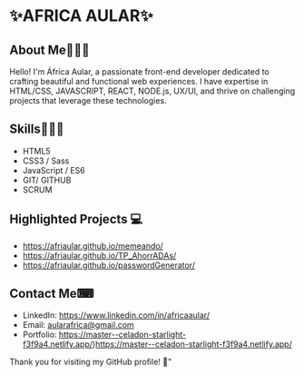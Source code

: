 # ✨AFRICA AULAR✨

## About Me🙋🏻‍♀️
Hello! I'm África Aular, a passionate front-end developer dedicated to crafting beautiful and functional web experiences. I have expertise in HTML/CSS, JAVASCRIPT, REACT, NODE.js, UX/UI, and thrive on challenging projects that leverage these technologies.

## Skills👩🏻‍💻
- HTML5
- CSS3 / Sass
- JavaScript / ES6
- GIT/ GITHUB
- SCRUM

## Highlighted Projects 💻
- https://afriaular.github.io/memeando/
- https://afriaular.github.io/TP_AhorrADAs/
- https://afriaular.github.io/passwordGenerator/

## Contact Me⌨
- LinkedIn: https://www.linkedin.com/in/africaaular/
- Email: aularafrica@gmail.com
- Portfolio: https://master--celadon-starlight-f3f9a4.netlify.app/)https://master--celadon-starlight-f3f9a4.netlify.app/

Thank you for visiting my GitHub profile! 💜"

